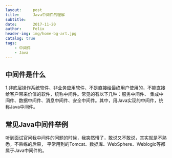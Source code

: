 ```yaml
---
layout:     post
title:      Java中间件的理解
subtitle:
date:       2017-11-20
author:     Felix
header-img: img/home-bg-art.jpg
catalog: true
tags:
    - 中间件
    - Java
---
```


## 中间件是什么

1.非底层操作系统软件、非业务应用软件、不是直接给最终用户使用的，不能直接给客户带来价值的软件，统称中间件。常见的有以下几种：服务中间件、
集成中间件、数据中间件、消息中间件、安全中间件。其中，用Java实现的中间件，统称Java中间件。

## 常见Java中间件举例

听到面试官问我中间件的问题的时候，我突然懵了，敢说又不敢说，其实就是不熟悉，不熟练的后果，
平常用到的Tomcat、数据库、WebSphere、Weblogic等都属于Java中间件的。



